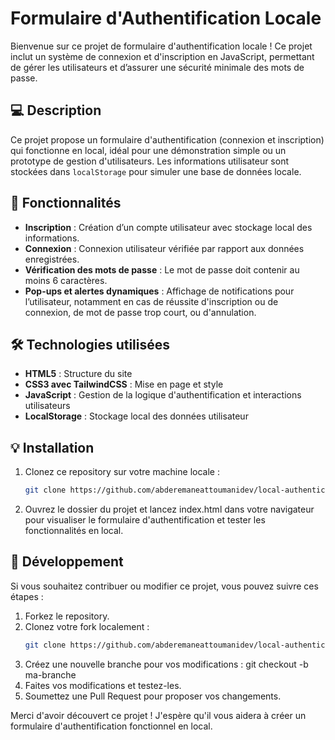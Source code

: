 # Formulaire d'Authentification Locale

Bienvenue sur ce projet de formulaire d'authentification locale ! Ce projet inclut un système de connexion et d'inscription en JavaScript, permettant de gérer les utilisateurs et d’assurer une sécurité minimale des mots de passe. 

## 💻 Description

Ce projet propose un formulaire d'authentification (connexion et inscription) qui fonctionne en local, idéal pour une démonstration simple ou un prototype de gestion d'utilisateurs. Les informations utilisateur sont stockées dans `localStorage` pour simuler une base de données locale. 

## 🚀 Fonctionnalités

- **Inscription** : Création d’un compte utilisateur avec stockage local des informations.
- **Connexion** : Connexion utilisateur vérifiée par rapport aux données enregistrées.
- **Vérification des mots de passe** : Le mot de passe doit contenir au moins 6 caractères.
- **Pop-ups et alertes dynamiques** : Affichage de notifications pour l’utilisateur, notamment en cas de réussite d'inscription ou de connexion, de mot de passe trop court, ou d'annulation.

## 🛠️ Technologies utilisées

- **HTML5** : Structure du site
- **CSS3 avec TailwindCSS** : Mise en page et style
- **JavaScript** : Gestion de la logique d'authentification et interactions utilisateurs
- **LocalStorage** : Stockage local des données utilisateur

## 💡 Installation

1. Clonez ce repository sur votre machine locale :
   ```bash
   git clone https://github.com/abderemaneattoumanidev/local-authentication-form.git
   
2. Ouvrez le dossier du projet et lancez index.html dans votre navigateur pour visualiser le formulaire d'authentification et tester les fonctionnalités en local.

## 🔧 Développement
Si vous souhaitez contribuer ou modifier ce projet, vous pouvez suivre ces étapes :

1. Forkez le repository.
2. Clonez votre fork localement :
   ```bash
   git clone https://github.com/abderemaneattoumanidev/local-authentication-form.git
4. Créez une nouvelle branche pour vos modifications :
git checkout -b ma-branche
5. Faites vos modifications et testez-les.
6. Soumettez une Pull Request pour proposer vos changements.

Merci d'avoir découvert ce projet ! J'espère qu'il vous aidera à créer un formulaire d'authentification fonctionnel en local.
